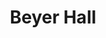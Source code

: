 ---
layout: building
title: "Beyer Hall"
alternative_name: "Men's Physical Education Building"
built: 1963-64
addition:
architect: "Savage & VerPloeg"
contractor: "Woodruff-Evans Construction Co."
razed: 
author:
rights: Public Domain
source: Iowa State University Library, University Archives
publication-date: 1980 
---